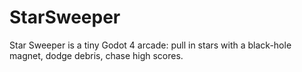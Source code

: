 # StarSweeper
Star Sweeper is a tiny Godot 4 arcade: pull in stars with a black-hole magnet, dodge debris, chase high scores.
